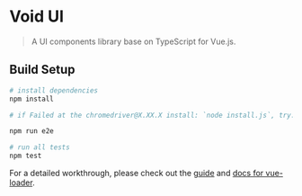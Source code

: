 # Void UI

> A UI components library base on TypeScript for Vue.js.

## Build Setup

```bash
# install dependencies
npm install

# if Failed at the chromedriver@X.XX.X install: `node install.js`, try:

npm run e2e

# run all tests
npm test
```

For a detailed workthrough, please check out the
[guide](http://vuejs-templates.github.io/webpack/) and
[docs for vue-loader](http://vuejs.github.io/vue-loader).
